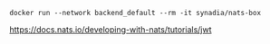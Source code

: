 ````
docker run --network backend_default --rm -it synadia/nats-box
````

https://docs.nats.io/developing-with-nats/tutorials/jwt
